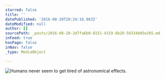 ```yaml
---
starred: false
title: ''
datePublished: '2016-08-20T20:24:16.963Z'
dateModified: null
author: []
sourcePath: _posts/2016-08-20-2d7fa6b0-8151-4319-8b20-58334b85e265.md
inFeed: true
hasPage: false
inNav: false
_type: MediaObject

---
```

![Humans never seem to get tired of astronomical effects. ](https://the-grid-user-content.s3-us-west-2.amazonaws.com/b26b7274-7b18-4851-8864-45de706c90f9.jpg)